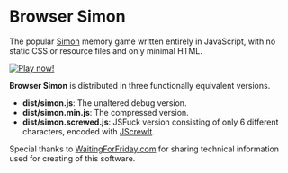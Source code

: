 Browser Simon
=============

The popular [Simon](https://en.wikipedia.org/wiki/Simon_(game)) memory game written entirely in
JavaScript, with no static CSS or resource files and only minimal HTML.

[![Play now!](https://rawgit.com/fasttime/Browser-Simon/master/Play%20now!.svg)](https://fasttime.github.io/Browser-Simon/)

**Browser Simon** is distributed in three functionally equivalent versions.

* **dist/simon.js**: The unaltered debug version. 
* **dist/simon.min.js**: The compressed version. 
* **dist/simon.screwed.js**: JSFuck version consisting of only 6 different characters, encoded with
[JScrewIt](http://jscrew.it).

Special thanks to
[WaitingForFriday.com](http://www.waitingforfriday.com/index.php/Reverse_engineering_an_MB_Electronic_Simon_game)
for sharing technical information used for creating of this software.
